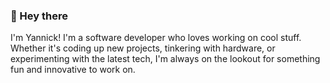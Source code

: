 ### 👋 Hey there

I'm Yannick! I'm a software developer who loves working on cool stuff. Whether it's coding up new projects, tinkering with hardware, or experimenting with the latest tech, I'm always on the lookout for something fun and innovative to work on.

<!--
**musayann/musayann** is a ✨ _special_ ✨ repository because its `README.md` (this file) appears on your GitHub profile.

Here are some ideas to get you started:

- 🔭 I’m currently working on ...
- 🌱 I’m currently learning ...
- 👯 I’m looking to collaborate on ...
- 🤔 I’m looking for help with ...
- 💬 Ask me about ...
- 📫 How to reach me: ...
- 😄 Pronouns: ...
- ⚡ Fun fact: ...
-->
